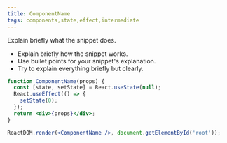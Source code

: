 ```yaml
---
title: ComponentName
tags: components,state,effect,intermediate
---
```


Explain briefly what the snippet does.

- Explain briefly how the snippet works.
- Use bullet points for your snippet's explanation.
- Try to explain everything briefly but clearly.

```jsx
function ComponentName(props) {
  const [state, setState] = React.useState(null);
  React.useEffect(() => {
    setState(0);
  });
  return <div>{props}</div>;
}
```

```jsx
ReactDOM.render(<ComponentName />, document.getElementById('root'));
```
